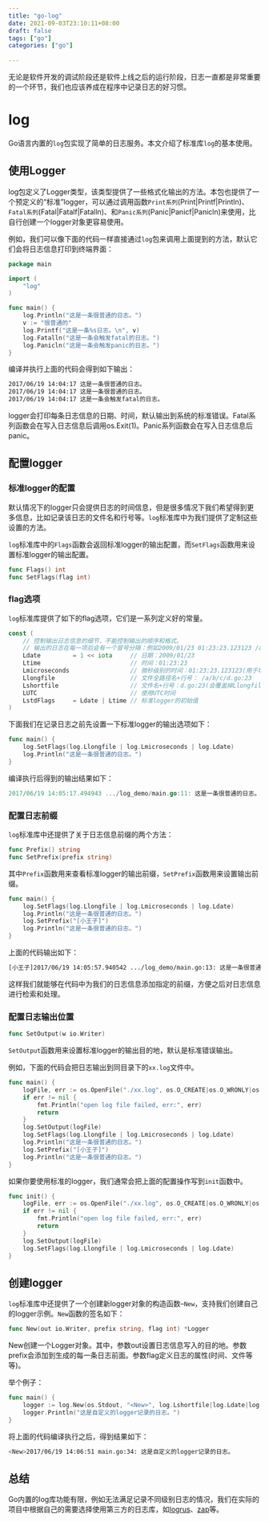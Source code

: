 ```yaml
---
title: "go-log"
date: 2021-09-03T23:10:11+08:00
draft: false
tags: ["go"]
categories: ["go"]
 
---
```


无论是软件开发的调试阶段还是软件上线之后的运行阶段，日志一直都是非常重要的一个环节，我们也应该养成在程序中记录日志的好习惯。

# log

Go语言内置的`log`包实现了简单的日志服务。本文介绍了标准库`log`的基本使用。

## 使用Logger

log包定义了Logger类型，该类型提供了一些格式化输出的方法。本包也提供了一个预定义的“标准”logger，可以通过调用函数`Print系列`(Print|Printf|Println)、`Fatal系列`(Fatal|Fatalf|Fatalln)、和`Panic系列`(Panic|Panicf|Panicln)来使用，比自行创建一个logger对象更容易使用。

例如，我们可以像下面的代码一样直接通过`log`包来调用上面提到的方法，默认它们会将日志信息打印到终端界面：

```go
package main

import (
	"log"
)

func main() {
	log.Println("这是一条很普通的日志。")
	v := "很普通的"
	log.Printf("这是一条%s日志。\n", v)
	log.Fatalln("这是一条会触发fatal的日志。")
	log.Panicln("这是一条会触发panic的日志。")
}
```

编译并执行上面的代码会得到如下输出：

```bash
2017/06/19 14:04:17 这是一条很普通的日志。
2017/06/19 14:04:17 这是一条很普通的日志。
2017/06/19 14:04:17 这是一条会触发fatal的日志。
```

logger会打印每条日志信息的日期、时间，默认输出到系统的标准错误。Fatal系列函数会在写入日志信息后调用os.Exit(1)。Panic系列函数会在写入日志信息后panic。

## 配置logger

### 标准logger的配置

默认情况下的logger只会提供日志的时间信息，但是很多情况下我们希望得到更多信息，比如记录该日志的文件名和行号等。`log`标准库中为我们提供了定制这些设置的方法。

`log`标准库中的`Flags`函数会返回标准logger的输出配置，而`SetFlags`函数用来设置标准logger的输出配置。

```go
func Flags() int
func SetFlags(flag int)
```

### flag选项

`log`标准库提供了如下的flag选项，它们是一系列定义好的常量。

```go
const (
    // 控制输出日志信息的细节，不能控制输出的顺序和格式。
    // 输出的日志在每一项后会有一个冒号分隔：例如2009/01/23 01:23:23.123123 /a/b/c/d.go:23: message
    Ldate         = 1 << iota     // 日期：2009/01/23
    Ltime                         // 时间：01:23:23
    Lmicroseconds                 // 微秒级别的时间：01:23:23.123123(用于增强Ltime位)
    Llongfile                     // 文件全路径名+行号： /a/b/c/d.go:23
    Lshortfile                    // 文件名+行号：d.go:23(会覆盖掉Llongfile)
    LUTC                          // 使用UTC时间
    LstdFlags     = Ldate | Ltime // 标准logger的初始值
)
```

下面我们在记录日志之前先设置一下标准logger的输出选项如下：

```go
func main() {
	log.SetFlags(log.Llongfile | log.Lmicroseconds | log.Ldate)
	log.Println("这是一条很普通的日志。")
}
```

编译执行后得到的输出结果如下：

```go
2017/06/19 14:05:17.494943 .../log_demo/main.go:11: 这是一条很普通的日志。
```

### 配置日志前缀

`log`标准库中还提供了关于日志信息前缀的两个方法：

```go
func Prefix() string
func SetPrefix(prefix string)
```

其中`Prefix`函数用来查看标准logger的输出前缀，`SetPrefix`函数用来设置输出前缀。

```go
func main() {
	log.SetFlags(log.Llongfile | log.Lmicroseconds | log.Ldate)
	log.Println("这是一条很普通的日志。")
	log.SetPrefix("[小王子]")
	log.Println("这是一条很普通的日志。")
}
```

上面的代码输出如下：

```bash
[小王子]2017/06/19 14:05:57.940542 .../log_demo/main.go:13: 这是一条很普通的日志。
```

这样我们就能够在代码中为我们的日志信息添加指定的前缀，方便之后对日志信息进行检索和处理。

### 配置日志输出位置

```go
func SetOutput(w io.Writer)
```

`SetOutput`函数用来设置标准logger的输出目的地，默认是标准错误输出。

例如，下面的代码会把日志输出到同目录下的`xx.log`文件中。

```go
func main() {
	logFile, err := os.OpenFile("./xx.log", os.O_CREATE|os.O_WRONLY|os.O_APPEND, 0644)
	if err != nil {
		fmt.Println("open log file failed, err:", err)
		return
	}
	log.SetOutput(logFile)
	log.SetFlags(log.Llongfile | log.Lmicroseconds | log.Ldate)
	log.Println("这是一条很普通的日志。")
	log.SetPrefix("[小王子]")
	log.Println("这是一条很普通的日志。")
}
```

如果你要使用标准的logger，我们通常会把上面的配置操作写到`init`函数中。

```go
func init() {
	logFile, err := os.OpenFile("./xx.log", os.O_CREATE|os.O_WRONLY|os.O_APPEND, 0644)
	if err != nil {
		fmt.Println("open log file failed, err:", err)
		return
	}
	log.SetOutput(logFile)
	log.SetFlags(log.Llongfile | log.Lmicroseconds | log.Ldate)
}
```

## 创建logger

`log`标准库中还提供了一个创建新logger对象的构造函数–`New`，支持我们创建自己的logger示例。`New`函数的签名如下：

```go
func New(out io.Writer, prefix string, flag int) *Logger
```

New创建一个Logger对象。其中，参数out设置日志信息写入的目的地。参数prefix会添加到生成的每一条日志前面。参数flag定义日志的属性(时间、文件等等)。

举个例子：

```go
func main() {
	logger := log.New(os.Stdout, "<New>", log.Lshortfile|log.Ldate|log.Ltime)
	logger.Println("这是自定义的logger记录的日志。")
}
```

将上面的代码编译执行之后，得到结果如下：

```bash
<New>2017/06/19 14:06:51 main.go:34: 这是自定义的logger记录的日志。
```

## 总结

Go内置的log库功能有限，例如无法满足记录不同级别日志的情况，我们在实际的项目中根据自己的需要选择使用第三方的日志库，如[logrus](https://github.com/sirupsen/logrus)、[zap](https://github.com/uber-go/zap)等。